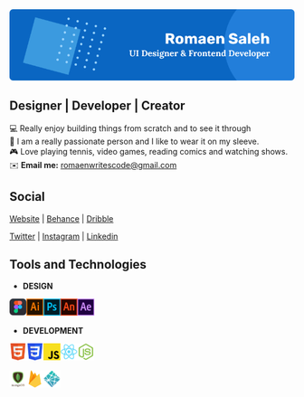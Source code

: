 <img src="github.png" alt="profile banner" />

## Designer | Developer | Creator
💻 Really enjoy building things from scratch and to see it through <br />
😤 I am a really passionate person and I like to wear it on my sleeve. <br/>
🎮 Love playing tennis, video games, reading comics and watching shows. <br/>
✉️ **Email me:** romaenwritescode@gmail.com

## Social
[Website](http://noodlesjs.dev) | [Behance](https://www.behance.net/romaen) | [Dribble](https://dribbble.com/NoodlesJS)

[Twitter](https://twitter.com/CodingNoodles) | [Instagram](https://www.instagram.com/noodles.js/) | [Linkedin](https://www.linkedin.com/in/romaen-saleh/)

## Tools and Technologies
- **DESIGN**
<img align="left" src="/assets/design/figma.png" width="30px" alt="figma" />
<img align="left" src="/assets/design/adobe_ai.png" width="30px" alt="illustrator" />
<img align="left" src="/assets/design/adobe_ps.png" width="30px" alt="photoshop" />
<img align="left" src="/assets/design/adobe_an.png" width="30px" alt="animate" />
<img align="left" src="/assets/design/adobe_ae.png" width="30px" alt="after effects" />

<br/> <br/>

- **DEVELOPMENT**
<img align="left" src="/assets/development/html.png" width="30px" alt="html" />
<img align="left" src="/assets/development/css.png" width="30px" alt="css" />
<img align="left" src="/assets/development/js.png" width="30px" alt="js" />
<img align="left" src="/assets/development/react.png" width="30px" alt="react" />
<img align="left" src="/assets/development/nodejs.png" width="30px" alt="nodejs" />

<br /><br/>

<img align="left" src="/assets/development/mongodb.png" width="30px" alt="mongodb" />
<img align="left" src="/assets/development/firebase.png" width="30px" alt="firebase" />
<img align="left" src="/assets/development/netlify.png" width="30px" alt="netlify" />
